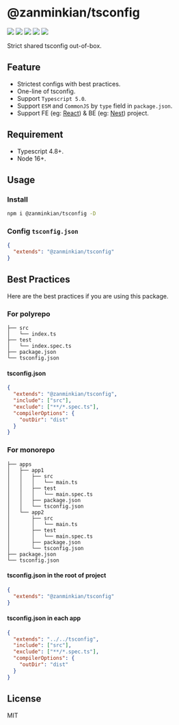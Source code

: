 # @zanminkian/tsconfig

[![](https://img.shields.io/npm/l/@zanminkian/tsconfig.svg)](https://github.com/zanminkian/tsconfig/blob/master/LICENSE)
[![](https://img.shields.io/npm/v/@zanminkian/tsconfig.svg)](https://www.npmjs.com/package/@zanminkian/tsconfig)
[![](https://img.shields.io/npm/dm/@zanminkian/tsconfig.svg)](https://www.npmjs.com/package/@zanminkian/tsconfig)
[![](https://img.shields.io/librariesio/release/npm/@zanminkian/tsconfig)](https://www.npmjs.com/package/@zanminkian/tsconfig)
[![](https://packagephobia.com/badge?p=@zanminkian/tsconfig)](https://packagephobia.com/result?p=@zanminkian/tsconfig)

Strict shared tsconfig out-of-box.

## Feature

- Strictest configs with best practices.
- One-line of tsconfig.
- Support `Typescript 5.0`.
- Support `ESM` and `CommonJS` by `type` field in `package.json`.
- Support FE (eg: [React](https://github.com/facebook/react)) & BE (eg: [Nest](https://github.com/nestjs/nest)) project.

## Requirement

- Typescript 4.8+.
- Node 16+.

## Usage

### Install

```bash
npm i @zanminkian/tsconfig -D
```

### Config `tsconfig.json`

```json
{
  "extends": "@zanminkian/tsconfig"
}
```

## Best Practices

Here are the best practices if you are using this package.

### For polyrepo

```
├── src
│   └── index.ts
├── test
│   └── index.spec.ts
├── package.json
└── tsconfig.json
```

#### tsconfig.json

```json
{
  "extends": "@zanminkian/tsconfig",
  "include": ["src"],
  "exclude": ["**/*.spec.ts"],
  "compilerOptions": {
    "outDir": "dist"
  }
}
```

### For monorepo

```
├── apps
│   ├── app1
│   │   ├── src
│   │   │   └── main.ts
│   │   ├── test
│   │   │   └── main.spec.ts
│   │   ├── package.json
│   │   └── tsconfig.json
│   └── app2
│       ├── src
│       │   └── main.ts
│       ├── test
│       │   └── main.spec.ts
│       ├── package.json
│       └── tsconfig.json
├── package.json
└── tsconfig.json
```

#### tsconfig.json in the root of project

```json
{
  "extends": "@zanminkian/tsconfig"
}
```

#### tsconfig.json in each app

```json
{
  "extends": "../../tsconfig",
  "include": ["src"],
  "exclude": ["**/*.spec.ts"],
  "compilerOptions": {
    "outDir": "dist"
  }
}
```

## License
MIT
